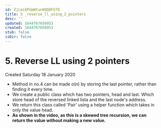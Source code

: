 ```yaml
---
id: ZjLmi6PUpWtun8QQ8FU7Q
title: 5 _reverse_ll_using_2_pointers
desc: ''
updated: 1644767656953
created: 1644767656953
stub: false
isDir: false
---
```

# 5. Reverse LL using 2 pointers
Created Saturday 18 January 2020


* Method in no.4 can be made o(n) by storing the last pointer, rather than finding it every time.
* We create a public class which has two pointers, head and last. Which store head of the reversed linked lista and the last node's address.
* We return this class called 'Pair' using a helper function which takes in only the value head.
* **As shown in the video, as this is a skewed tree recursion, we can return the value without making a new value.**


